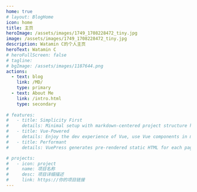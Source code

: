 ```yaml
---
home: true
# layout: BlogHome
icon: home
title: 主页
heroImage: /assets/images/1749_1708228472_tiny.jpg
image: /assets/images/1749_1708228472_tiny.jpg
description: Watamin C的个人主页
heroText: Watamin C
# heroFullScreen: false
# tagline: 
# bgImage: /assets/images/1187644.png
actions:
  - text: blog
    link: /MD/
    type: primary
  - text: About Me
    link: /intro.html
    type: secondary
    
# features:
#   - title: Simplicity First
#     details: Minimal setup with markdown-centered project structure helps you focus on writing.
#   - title: Vue-Powered
#     details: Enjoy the dev experience of Vue, use Vue components in markdown, and develop custom themes with Vue.
#   - title: Performant
#     details: VuePress generates pre-rendered static HTML for each page, and runs as an SPA once a page is loaded.

# projects:
#   - icon: project
#     name: 项目名称
#     desc: 项目详细描述
#     link: https://你的项目链接
---
```


<style>
/* 垂直排列 */
.vp-hero-info{
  flex-direction: column;
}

/* 圆角展示 */
.vp-hero-image {
    border-radius: 70%;
}
</style>